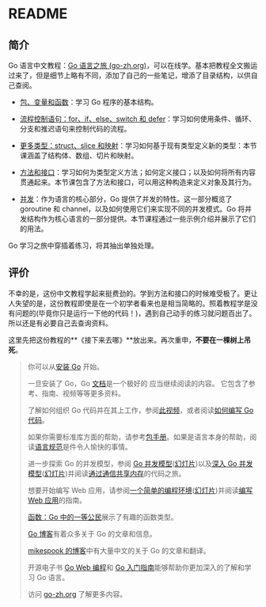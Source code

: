 # README

## 简介

Go 语言中文教程：[Go 语言之旅 (go-zh.org)](https://tour.go-zh.org/list)，可以在线学。基本把教程全文搬运过来了，但是细节上略有不同，添加了自己的一些笔记，增添了目录结构，以供自己查阅。

- [包、变量和函数](A-tour-of-Go/Packages-variables-and-functions.md)：学习 Go 程序的基本结构。

- [流程控制语句：for、if、else、switch 和 defer](A-tour-of-Go/Flow-control-statements.md)：学习如何使用条件、循环、分支和推迟语句来控制代码的流程。

- [更多类型：struct、slice 和映射](A-tour-of-Go/Structs-slices-and-maps.md)：学习如何基于现有类型定义新的类型：本节课涵盖了结构体、数组、切片和映射。

- [方法和接口](A-tour-of-Go/Methods-and-interfaces.md)：学习如何为类型定义方法；如何定义接口；以及如何将所有内容贯通起来。本节课包含了方法和接口，可以用这种构造来定义对象及其行为。

- [并发](A-tour-of-Go/Concurrency.md)：作为语言的核心部分，Go 提供了并发的特性。这一部分概览了 goroutine 和 channel，以及如何使用它们来实现不同的并发模式。Go 将并发结构作为核心语言的一部分提供。本节课程通过一些示例介绍并展示了它们的用法。

Go 学习之旅中穿插着练习，将其抽出单独处理。

## 评价

不幸的是，这份中文教程学起来挺费劲的。学到方法和接口的时候难受极了。更让人失望的是，这份教程即使是在一个初学者看来也是相当简略的。照着教程学是没有问题的(毕竟你只是运行一下他的代码！)，遇到自己动手的练习就问题百出了。所以还是有必要自己去查询资料。

这里先把这份教程的**《接下来去哪》**放出来。再次重申，**不要在一棵树上吊死**。

> 你可以从[安装 Go](https://go-zh.org/doc/install/) 开始。
>
> 一旦安装了 Go，Go [文档](https://go-zh.org/doc/)是一个极好的 应当继续阅读的内容。 它包含了参考、指南、视频等等更多资料。
>
> 了解如何组织 Go 代码并在其上工作，参阅[此视频](https://www.youtube.com/watch?v=XCsL89YtqCs)，或者阅读[如何编写 Go 代码](https://go-zh.org/doc/code.html)。
>
> 如果你需要标准库方面的帮助，请参考[包手册](https://go-zh.org/pkg/)。如果是语言本身的帮助，阅读[语言规范](https://go-zh.org/ref/spec)是件令人愉快的事情。
>
> 进一步探索 Go 的并发模型，参阅 [Go 并发模型](https://www.youtube.com/watch?v=f6kdp27TYZs)([幻灯片](https://talks.go-zh.org/2012/concurrency.slide))以及[深入 Go 并发模型](https://www.youtube.com/watch?v=QDDwwePbDtw)([幻灯片](https://talks.go-zh.org/2013/advconc.slide))并阅读[通过通信共享内存](https://go-zh.org/doc/codewalk/sharemem/)的代码之旅。
>
> 想要开始编写 Web 应用，请参阅[一个简单的编程环境](https://vimeo.com/53221558)([幻灯片](https://talks.go-zh.org/2012/simple.slide))并阅读[编写 Web 应用](https://go-zh.org/doc/articles/wiki/)的指南。
>
> [函数：Go 中的一等公民](https://go-zh.org/doc/codewalk/functions/)展示了有趣的函数类型。
>
> [Go 博客](https://blog.go-zh.org/)有着众多关于 Go 的文章和信息。
>
> [mikespook 的博客](https://www.mikespook.com/tag/golang/)中有大量中文的关于 Go 的文章和翻译。
>
> 开源电子书 [Go Web 编程](https://github.com/astaxie/build-web-application-with-golang)和 [Go 入门指南](https://github.com/Unknwon/the-way-to-go_ZH_CN)能够帮助你更加深入的了解和学习 Go 语言。
>
> 访问 [go-zh.org](https://go-zh.org/) 了解更多内容。
